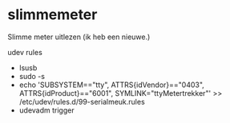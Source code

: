 # slimmemeter
Slimme meter uitlezen (ik heb een nieuwe.)

udev rules
* lsusb
* sudo -s
* echo 'SUBSYSTEM=="tty", ATTRS{idVendor}=="0403", ATTRS{idProduct}=="6001", SYMLINK="ttyMetertrekker"' >> /etc/udev/rules.d/99-serialmeuk.rules
* udevadm trigger
